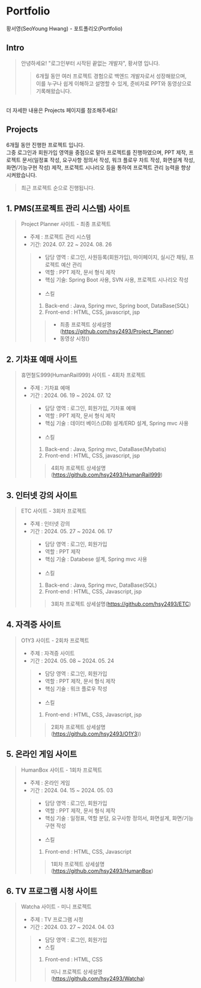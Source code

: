 # Portfolio
황서영(SeoYoung Hwang) - 포트폴리오(Portfolio)

##  Intro
>안녕하세요! "로그인부터 시작된 끝없는 개발자", 황서영 입니다.
>>6개월 동안 여러 프로젝트 경험으로 백엔드 개발자로서 성장해왔으며,<br>
>>이를 누구나 쉽게 이해하고 설명할 수 있게, 준비자료 PPT와 동영상으로 기록해왔습니다.<br>
<br>
더 자세한 내용은 Projects 페이지를 참조해주세요!

## Projects
6개월 동안 진행한 프로젝트 입니다.<br>
그중 로그인과 회원가입 영역을 중점으로 맡아 프로젝트를 진행하였으며,
PPT 제작, 프로젝트 문서(일정표 작성, 요구사항 정의서 작성, 워크 플로우 차트 작성, 화면설계 작성, 화면/기능구현 작성) 제작, 프로젝트 시나리오 등을 통하여 프로젝트 관리 능력을 향상시켜왔습니다.<br>

>최근 프로젝트 순으로 진행됩니다.

## 1.  PMS(프로젝트 관리 시스템) 사이트

>Project Planner 사이트 - 최종 프로젝트<br>
>- 주제 : 프로젝트 관리 시스템<br>
>- 기간: 2024. 07. 22 ~ 2024. 08. 26<br>
>> - 담당 영역 : 로그인, 사원등록(회원가입), 마이페이지, 실시간 채팅, 프로젝트 예산 관리
>> - 역할 : PPT 제작, 문서 형식 제작
>> - 핵심 기술: Spring Boot 사용, SVN 사용, 프로젝트 시나리오 작성<br>
>>   <br>
>> - 스킬
>> 1. Back-end 
>> : Java, Spring mvc, Spring boot, DataBase(SQL)
>> 2. Front-end
>>: HTML, CSS, javascript, jsp <br>
>>> - 최종 프로젝트 상세설명(https://github.com/hsy2493/Project_Planner)<br>
>>> - 동영상 시청()

## 2. 기차표 예매 사이트 

>휴먼철도999(HumanRail999) 사이트 - 4회차 프로젝트<br>
>- 주제 : 기차표 예매
>- 기간 : 2024. 06. 19 ~ 2024. 07. 12
>> - 담당 영역 : 로그인, 회원가입, 기차표 예매
>> - 역할 : PPT 제작, 문서 형식 제작
>> - 핵심 기술 : 데이터 베이스(DB) 설계/ERD 설계, Spring mvc 사용<br>
>>   <br>
>> - 스킬
>> 1. Back-end
>> : Java, Spring mvc, DataBase(Mybatis)
>> 2. Front-end
>> : HTML, CSS, javascript, jsp<br>
>>> 4회차 프로젝트 상세설명(https://github.com/hsy2493/HumanRail999)<br>

## 3. 인터넷 강의 사이트

>ETC 사이트 - 3회차 프로젝트<br>
> - 주제 : 인터넷 강의
> - 기간 : 2024. 05. 27 ~ 2024. 06. 17
>> - 담당 영역 : 로그인, 회원가입
>> - 역할 : PPT 제작
>> - 핵심 기술 : Databese 설계, Spring mvc 사용<br>
>>   <br>
>> - 스킬
>> 1. Back-end
>> : Java, Spring mvc, DataBase(SQL)
>> 2. Front-end
>> : HTML, CSS, Javascript, jsp <br>
>>> 3회차 프로젝트 상세설명(https://github.com/hsy2493/ETC)<br>

## 4. 자격증 사이트

>O1Y3 사이트 - 2회차 프로젝트<br>
> - 주제 :  자격증 사이트
> - 기간 : 2024. 05. 08 ~ 2024. 05. 24
>> - 담당 영역 : 로그인, 회원가입
>> - 역할 : PPT 제작, 문서 형식 제작
>> - 핵심 기술 : 워크 플로우 작성<br>
>>   <br>
>> - 스킬
>> 1. Front-end
>> : HTML, CSS, Javascript, jsp <br>
>>> 2회차 프로젝트 상세설명(https://github.com/hsy2493/O1Y3))<br>

## 5. 온라인 게임 사이트

>HumanBox 사이트 - 1회차 프로젝트<br>
> - 주제 : 온라인 게임
> - 기간 : 2024. 04. 15 ~ 2024. 05. 03
>> - 담당 영역 : 로그인, 회원가입
>> - 역할 : PPT 제작, 문서 형식 제작
>> - 핵심 기술 : 일정표, 역할 분담, 요구사항 정의서, 화면설계, 화면/기능 구현 작성
>>   <br><br>
>> - 스킬
>> 1. Front-end
>> : HTML, CSS, Javascript  
>>>  1회차 프로젝트 상세설명(https://github.com/hsy2493/HumanBox)<br>

## 6. TV 프로그램 시청 사이트 

>Watcha 사이트 - 미니 프로젝트<br>
> - 주제 : TV 프로그램 시청
> - 기간 : 2024. 03. 27 ~ 2024. 04. 03
>> - 담당 영역 : 로그인, 회원가입
>>   <br>
>> - 스킬
>> 1. Front-end
>>: HTML, CSS
>>> 미니 프로젝트 상세설명(https://github.com/hsy2493/Watcha)<br>

